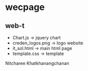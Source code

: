# wecpage

## web-t
- Chart.js -> jquery chart
- creden_logos.png -> logo website
- it_sol.html -> main html page
- template.css -> template

  
Nitcharee Khatkhanangchanan